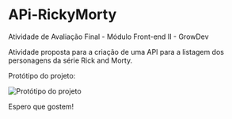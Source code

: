# APi-RickyMorty
Atividade de Avaliação Final - Módulo Front-end II - GrowDev

Atividade proposta para a criação de uma API para a listagem dos personagens da série Rick and Morty.

Protótipo do projeto:

<img src="https://github.com/mr-ricardoberti/APi-RickyMorty/blob/main/images/API%20RICK%20AND%20MORTY%20-%20SIMPLES.png" alt="Protótipo do projeto">

Espero que gostem!
